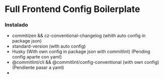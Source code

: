 # Full Frontend Config Boilerplate

### Instalado
- commitizen && cz-conventional-changelog (whith auto config in package json)
- standard-version (with auto config)
- Husky (With own config in package json with commitlint) (Pending config aparte con yaml)
- @commitlint/cli && @commitlint/config-conventional (with own config) (Pendiente pasar a yaml)
- 